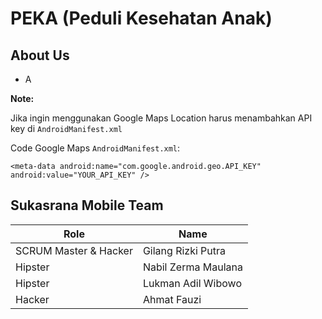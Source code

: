 # PEKA (Peduli Kesehatan Anak)

## About Us
  - A

**Note:**

Jika ingin menggunakan Google Maps Location harus menambahkan API key di `AndroidManifest.xml`

Code Google Maps `AndroidManifest.xml`:

`<meta-data android:name="com.google.android.geo.API_KEY" android:value="YOUR_API_KEY" />`

## Sukasrana Mobile Team

| Role                  | Name                | 
| --------------------- | ------------------- |
| SCRUM Master & Hacker | Gilang Rizki Putra  | 
| Hipster               | Nabil Zerma Maulana |
| Hipster               | Lukman Adil Wibowo  | 
| Hacker                | Ahmat Fauzi         | 


